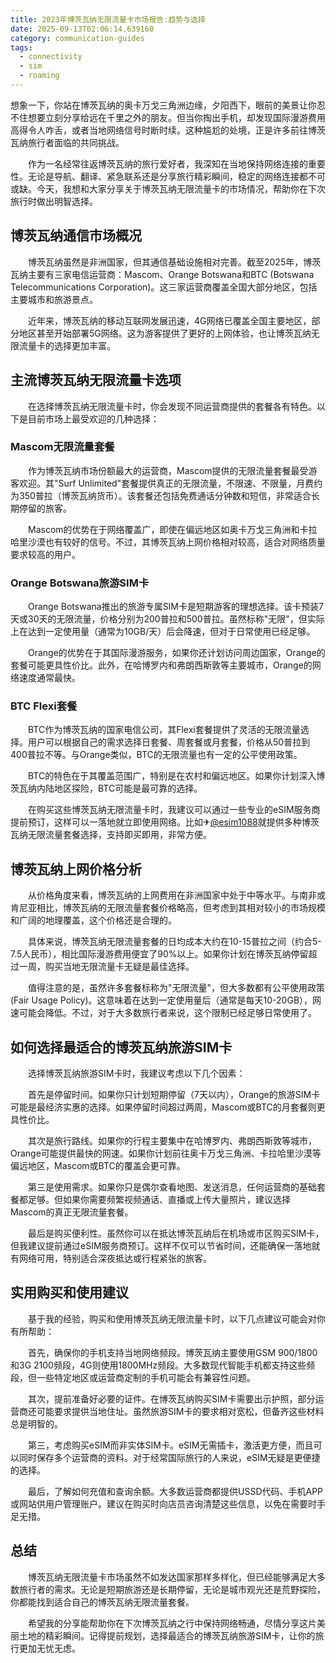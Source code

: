 ```yaml
---
title: 2023年博茨瓦纳无限流量卡市场报告:趋势与选择
date: 2025-09-13T02:06:14.639160
category: communication-guides
tags:
  - connectivity
  - sim
  - roaming
---
```


想象一下，你站在博茨瓦纳的奥卡万戈三角洲边缘，夕阳西下，眼前的美景让你忍不住想要立刻分享给远在千里之外的朋友。但当你掏出手机，却发现国际漫游费用高得令人咋舌，或者当地网络信号时断时续。这种尴尬的处境，正是许多前往博茨瓦纳旅行者面临的共同挑战。

　　作为一名经常往返博茨瓦纳的旅行爱好者，我深知在当地保持网络连接的重要性。无论是导航、翻译、紧急联系还是分享旅行精彩瞬间，稳定的网络连接都不可或缺。今天，我想和大家分享关于博茨瓦纳无限流量卡的市场情况，帮助你在下次旅行时做出明智选择。

## 博茨瓦纳通信市场概况

　　博茨瓦纳虽然是非洲国家，但其通信基础设施相对完善。截至2025年，博茨瓦纳主要有三家电信运营商：Mascom、Orange Botswana和BTC (Botswana Telecommunications Corporation)。这三家运营商覆盖全国大部分地区，包括主要城市和旅游景点。

　　近年来，博茨瓦纳的移动互联网发展迅速，4G网络已覆盖全国主要地区，部分地区甚至开始部署5G网络。这为游客提供了更好的上网体验，也让博茨瓦纳无限流量卡的选择更加丰富。

## 主流博茨瓦纳无限流量卡选项

　　在选择博茨瓦纳无限流量卡时，你会发现不同运营商提供的套餐各有特色。以下是目前市场上最受欢迎的几种选择：

### Mascom无限流量套餐

　　作为博茨瓦纳市场份额最大的运营商，Mascom提供的无限流量套餐最受游客欢迎。其"Surf Unlimited"套餐提供真正的无限流量，不限速、不限量，月费约为350普拉（博茨瓦纳货币）。该套餐还包括免费通话分钟数和短信，非常适合长期停留的旅客。

　　Mascom的优势在于网络覆盖广，即使在偏远地区如奥卡万戈三角洲和卡拉哈里沙漠也有较好的信号。不过，其博茨瓦纳上网价格相对较高，适合对网络质量要求较高的用户。

### Orange Botswana旅游SIM卡

　　Orange Botswana推出的旅游专属SIM卡是短期游客的理想选择。该卡预装7天或30天的无限流量，价格分别为200普拉和500普拉。虽然标称"无限"，但实际上在达到一定使用量（通常为10GB/天）后会降速，但对于日常使用已经足够。

　　Orange的优势在于其国际漫游服务，如果你还计划访问周边国家，Orange的套餐可能更具性价比。此外，在哈博罗内和弗朗西斯敦等主要城市，Orange的网络速度通常最快。

### BTC Flexi套餐

　　BTC作为博茨瓦纳的国家电信公司，其Flexi套餐提供了灵活的无限流量选择。用户可以根据自己的需求选择日套餐、周套餐或月套餐，价格从50普拉到400普拉不等。与Orange类似，BTC的无限流量也有一定的公平使用政策。

　　BTC的特色在于其覆盖范围广，特别是在农村和偏远地区。如果你计划深入博茨瓦纳内陆地区探险，BTC可能是最可靠的选择。

　　在购买这些博茨瓦纳无限流量卡时，我建议可以通过一些专业的eSIM服务商提前预订，这样可以一落地就立即使用网络。比如✈[@esim1088](https://t.me/s/esim1088)就提供多种博茨瓦纳无限流量套餐选择，支持即买即用，非常方便。

## 博茨瓦纳上网价格分析

　　从价格角度来看，博茨瓦纳的上网费用在非洲国家中处于中等水平。与南非或肯尼亚相比，博茨瓦纳的无限流量套餐价格略高，但考虑到其相对较小的市场规模和广阔的地理覆盖，这个价格还是合理的。

　　具体来说，博茨瓦纳无限流量套餐的日均成本大约在10-15普拉之间（约合5-7.5人民币），相比国际漫游费用便宜了90%以上。如果你计划在博茨瓦纳停留超过一周，购买当地无限流量卡无疑是最佳选择。

　　值得注意的是，虽然许多套餐标称为"无限流量"，但大多数都有公平使用政策(Fair Usage Policy)。这意味着在达到一定使用量后（通常是每天10-20GB），网速可能会降低。不过，对于大多数旅行者来说，这个限制已经足够日常使用了。

## 如何选择最适合的博茨瓦纳旅游SIM卡

　　选择博茨瓦纳旅游SIM卡时，我建议考虑以下几个因素：

　　首先是停留时间。如果你只计划短期停留（7天以内），Orange的旅游SIM卡可能是最经济实惠的选择。如果停留时间超过两周，Mascom或BTC的月套餐则更具性价比。

　　其次是旅行路线。如果你的行程主要集中在哈博罗内、弗朗西斯敦等城市，Orange可能提供最快的网速。如果你计划前往奥卡万戈三角洲、卡拉哈里沙漠等偏远地区，Mascom或BTC的覆盖会更可靠。

　　第三是使用需求。如果你只是偶尔查看地图、发送消息，任何运营商的基础套餐都足够。但如果你需要频繁视频通话、直播或上传大量照片，建议选择Mascom的真正无限流量套餐。

　　最后是购买便利性。虽然你可以在抵达博茨瓦纳后在机场或市区购买SIM卡，但我建议提前通过eSIM服务商预订。这样不仅可以节省时间，还能确保一落地就有网络可用，特别适合深夜抵达或行程紧张的旅客。

## 实用购买和使用建议

　　基于我的经验，购买和使用博茨瓦纳无限流量卡时，以下几点建议可能会对你有所帮助：

　　首先，确保你的手机支持当地网络频段。博茨瓦纳主要使用GSM 900/1800和3G 2100频段，4G则使用1800MHz频段。大多数现代智能手机都支持这些频段，但一些特定地区或运营商定制的手机可能会有兼容性问题。

　　其次，提前准备好必要的证件。在博茨瓦纳购买SIM卡需要出示护照，部分运营商还可能要求提供当地住址。虽然旅游SIM卡的要求相对宽松，但备齐这些材料总是明智的。

　　第三，考虑购买eSIM而非实体SIM卡。eSIM无需插卡，激活更方便，而且可以同时保存多个运营商的资料。对于经常国际旅行的人来说，eSIM无疑是更便捷的选择。

　　最后，了解如何充值和查询余额。大多数运营商都提供USSD代码、手机APP或网站供用户管理账户。建议在购买时向店员咨询清楚这些信息，以免在需要时手足无措。

## 总结

　　博茨瓦纳无限流量卡市场虽然不如发达国家那样多样化，但已经能够满足大多数旅行者的需求。无论是短期旅游还是长期停留，无论是城市观光还是荒野探险，你都能找到适合自己的博茨瓦纳无限流量套餐。

　　希望我的分享能帮助你在下次博茨瓦纳之行中保持网络畅通，尽情分享这片美丽土地的精彩瞬间。记得提前规划，选择最适合的博茨瓦纳旅游SIM卡，让你的旅行更加无忧无虑。